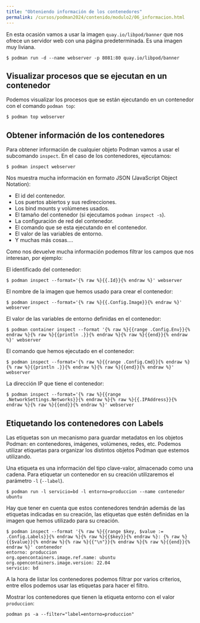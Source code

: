 ```yaml
---
title: "Obteniendo información de los contenedores"
permalink: /cursos/podman2024/contenido/modulo2/06_informacion.html
---
```


En esta ocasión vamos a usar la imagen `quay.io/libpod/banner` que nos ofrece un servidor web con una página predeterminada. Es una imagen muy liviana.

```
$ podman run -d --name webserver -p 8081:80 quay.io/libpod/banner
```

## Visualizar procesos que se ejecutan en un contenedor

Podemos visualizar los procesos que se están ejecutando en un contenedor con el comando `podman top`:

```
$ podman top webserver
```

## Obtener información de los contenedores

Para obtener información de cualquier objeto Podman vamos a usar el subcomando `inspect`. En el caso de los contenedores, ejecutamos:

```
$ podman inspect webserver
```
Nos muestra mucha información en formato JSON (JavaScript Object Notation):

* El id del contenedor.
* Los puertos abiertos y sus redirecciones.
* Los bind mounts y volúmenes usados.
* El tamaño del contenedor (si ejecutamos `podman inspect -s`).
* La configuración de red del contenedor.
* El comando que se esta ejecutando en el contenedor.
* El valor de las variables de entorno.
* Y muchas más cosas....

Como nos devuelve mucha información podemos filtrar los campos que nos interesan, por ejemplo:

El identificado del contenedor:

```
$ podman inspect --format='{% raw %}{{.Id}}{% endraw %}' webserver
```

El nombre de la imagen que hemos usado para crear el contenedor:

```
$ podman inspect --format='{% raw %}{{.Config.Image}}{% endraw %}' webserver
```

El valor de las variables de entorno definidas en el contenedor:

```
$ podman container inspect --format '{% raw %}{{range .Config.Env}}{% endraw %}{% raw %}{{println .}}{% endraw %}{% raw %}{{end}}{% endraw %}' webserver
```

El comando que hemos ejecutado en el contenedor:

```
$ podman inspect --format='{% raw %}{{range .Config.Cmd}}{% endraw %}{% raw %}{{println .}}{% endraw %}{% raw %}{{end}}{% endraw %}' webserver
```

La dirección IP que tiene el contenedor:

```
$ podman inspect --format='{% raw %}{{range .NetworkSettings.Networks}}{% endraw %}{% raw %}{{.IPAddress}}{% endraw %}{% raw %}{{end}}{% endraw %}' webserver
```

## Etiquetando los contenedores con Labels

Las etiquetas son un mecanismo para guardar metadatos en los objetos Podman: en contenedores, imágenes, volúmenes, redes, etc. Podemos utilizar etiquetas para organizar los distintos objetos Podman que estemos utilizando.

Una etiqueta es una información del tipo clave-valor, almacenado como una cadena. Para etiquetar un contenedor en su creación utilizaremos el parámetro `-l` (`--label`).

```
$ podman run -l servicio=bd -l entorno=produccion --name contenedor ubuntu
```

Hay que tener en cuenta que estos contenedores tendrán además de las etiquetas indicadas en su creación, las etiquetas que estén definidas en la imagen que hemos utilizado para su creación.

```
$ podman inspect --format '{% raw %}{{range $key, $value := .Config.Labels}}{% endraw %}{% raw %}{{$key}}{% endraw %}: {% raw %}{{$value}}{% endraw %}{% raw %}{{"\n"}}{% endraw %}{% raw %}{{end}}{% endraw %}' contenedor
entorno: produccion
org.opencontainers.image.ref.name: ubuntu
org.opencontainers.image.version: 22.04
servicio: bd
```

A la hora de listar los contenedores podemos filtrar por varios criterios, entre ellos podemos usar las etiquetas para hacer el filtro.

Mostrar los contenedores que tienen la etiqueta entorno con el valor `produccion`:

```
podman ps -a --filter="label=entorno=produccion"
```


